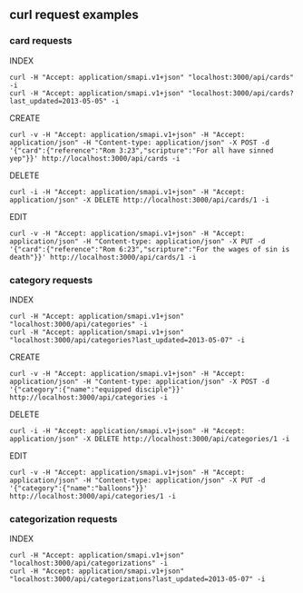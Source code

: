 ## curl request examples

### card requests

INDEX

    curl -H "Accept: application/smapi.v1+json" "localhost:3000/api/cards" -i
    curl -H "Accept: application/smapi.v1+json" "localhost:3000/api/cards?last_updated=2013-05-05" -i

CREATE

    curl -v -H "Accept: application/smapi.v1+json" -H "Accept: application/json" -H "Content-type: application/json" -X POST -d '{"card":{"reference":"Rom 3:23","scripture":"For all have sinned yep"}}' http://localhost:3000/api/cards -i

DELETE

    curl -i -H "Accept: application/smapi.v1+json" -H "Accept: application/json" -X DELETE http://localhost:3000/api/cards/1 -i

EDIT

    curl -v -H "Accept: application/smapi.v1+json" -H "Accept: application/json" -H "Content-type: application/json" -X PUT -d '{"card":{"reference":"Rom 6:23","scripture":"For the wages of sin is death"}}' http://localhost:3000/api/cards/1 -i

### category requests

INDEX

    curl -H "Accept: application/smapi.v1+json" "localhost:3000/api/categories" -i
    curl -H "Accept: application/smapi.v1+json" "localhost:3000/api/categories?last_updated=2013-05-07" -i

CREATE

    curl -v -H "Accept: application/smapi.v1+json" -H "Accept: application/json" -H "Content-type: application/json" -X POST -d '{"category":{"name":"equipped disciple"}}' http://localhost:3000/api/categories -i

DELETE

    curl -i -H "Accept: application/smapi.v1+json" -H "Accept: application/json" -X DELETE http://localhost:3000/api/categories/1 -i

EDIT

    curl -v -H "Accept: application/smapi.v1+json" -H "Accept: application/json" -H "Content-type: application/json" -X PUT -d '{"category":{"name":"balloons"}}' http://localhost:3000/api/categories/1 -i

### categorization requests

INDEX

    curl -H "Accept: application/smapi.v1+json" "localhost:3000/api/categorizations" -i
    curl -H "Accept: application/smapi.v1+json" "localhost:3000/api/categorizations?last_updated=2013-05-07" -i
